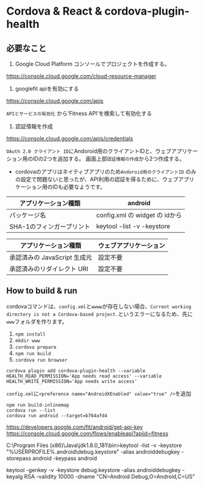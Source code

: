 # Cordova & React & cordova-plugin-health

## 必要なこと
1. Google Cloud Platform コンソールでプロジェクトを作成する。

https://console.cloud.google.com/cloud-resource-manager

1. googlefit apiを有効にする

https://console.cloud.google.com/apis

`APIとサービスの有効化` から'Fitness API'を検索して有効化する

1. 認証情報を作成

https://console.cloud.google.com/apis/credentials


`OAuth 2.0 クライアント ID`にAndoroid用のクライアントIDと、ウェブアプリケーション用のIDの2つを追加する。
画面上部`認証情報の作成`から2つ作成する。

*  cordovaのアプリはネイティブアプリのため`Andoroid用のクライアントID` のみの設定で問題ないと思ったが、API利用の認証を得るために、ウェブアプリケーション用のIDも必要なようです。




|  アプリケーション種類  |  android  |
| ---- | ---- |
|  パッケージ名  |  config.xml の widget の idから |
|  SHA-1のフィンガープリント  |  keytool -list -v -keystore  |

|  アプリケーション種類  |  ウェブアプリケーション  |
| ---- | ---- |
|  承認済みの JavaScript 生成元  |  設定不要 |
|  承認済みのリダイレクト URI  |  設定不要  |


## How to build & run

cordovaコマンドは、`config.xml`と`wwww`が存在しない場合、`Current working directory is not a Cordova-based project.`というエラーになるため、先に`www`フォルダを作ります。

1. `npm install`
1. `mkdir www`
1. `cordova prepare`
1. `npm run build`
1. `cordova run browser`


```
cordova plugin add cordova-plugin-health --variable HEALTH_READ_PERMISSION='App needs read access' --variable HEALTH_WRITE_PERMISSION='App needs write access'
```

`config.xml`に`<preference name="AndroidXEnabled" value="true" />`を追加



```
npm run build-inlinemap
cordova run --list
cordova run android --target=b764afd4
```
https://developers.google.com/fit/android/get-api-key
https://console.cloud.google.com/flows/enableapi?apiid=fitness

C:\Program Files (x86)\Java\jdk1.8.0_181\bin>keytool -list -v -keystore "%USERPROFILE%\.android\debug.keystore" -alias androiddebugkey -storepass android -keypass android

keytool -genkey -v -keystore debug.keystore -alias androiddebugkey -keyalg RSA -validity 10000 -dname "CN=Android Debug,O=Android,C=US"
